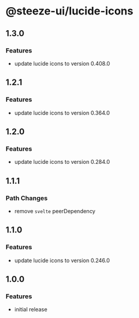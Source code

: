 # @steeze-ui/lucide-icons

## 1.3.0

### Features

- update lucide icons to version 0.408.0

## 1.2.1

### Features

- update lucide icons to version 0.364.0

## 1.2.0

### Features

- update lucide icons to version 0.284.0

## 1.1.1

### Path Changes

- remove `svelte` peerDependency

## 1.1.0

### Features

- update lucide icons to version 0.246.0

## 1.0.0

### Features

- initial release
